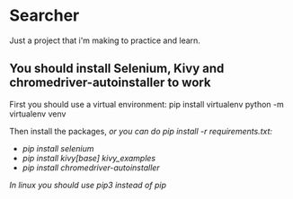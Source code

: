 # Searcher
Just a project that i'm making to practice and learn.


## You should install Selenium, Kivy and chromedriver-autoinstaller to work

First you should use a virtual environment:
    pip install virtualenv
    python -m virtualenv venv


Then install the packages, <em> or you can do pip install -r requirements.txt<em>:

* pip install selenium
* pip install kivy[base] kivy_examples
* pip install chromedriver-autoinstaller

In linux you should use pip3 instead of pip